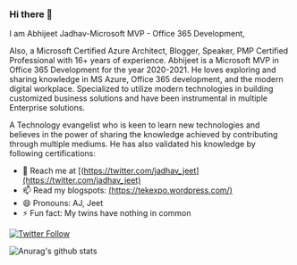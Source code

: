### Hi there 👋 
I am Abhijeet Jadhav-Microsoft MVP - Office 365 Development, 

Also, a Microsoft Certified Azure Architect, Blogger, Speaker, PMP Certified Professional with 16+ years of experience. Abhijeet is a Microsoft MVP in Office 365 Development for the year 2020-2021. He loves exploring and sharing knowledge in MS Azure, Office 365 development, and the modern digital workplace. Specialized to utilize modern technologies in building customized business solutions and have been instrumental in multiple Enterprise solutions.

A Technology evangelist who is keen to learn new technologies and believes in the power of sharing the knowledge achieved by contributing through multiple mediums. He has also validated his knowledge by following certifications:


<!--
**TekExpo/TekExpo** is a ✨ _special_ ✨ repository because its `README.md` (this file) appears on your GitHub profile.
-->

- 💬 Reach me at [(https://twitter.com/jadhav_jeet](https://twitter.com/jadhav_jeet)
- 📫 Read my blogspots: [(https://tekexpo.wordpress.com/)](https://tekexpo.wordpress.com/)
- 😄 Pronouns: AJ, Jeet
- ⚡ Fun fact: My twins have nothing in common

[![Twitter Follow](https://img.shields.io/twitter/follow/jadhav_jeet?color=blue&logo=twitter&style=for-the-badge)](https://twitter.com/intent/follow?screen_name=jadhav_jeet)

![Anurag's github stats](https://github-readme-stats.vercel.app/api?username=TekExpo&show_icons=true&theme=radical)
